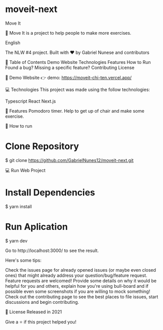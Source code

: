 # moveit-next

Move It

🚀 Move It is a project to help people to make more exercises.

English 

The NLW #4 project. Built with ❤︎ by Gabriel Nunese and contributors

📌 Table of Contents
Demo Website
Technologies
Features
How to Run
Found a bug? Missing a specific feature?
Contributing
License

 
👀 Demo Website
👉 demo: https://moveit-chi-ten.vercel.app/

💻 Technologies
This project was made using the follow technologies:

Typescript
React
Next.js

🚀 Features
Pomodoro timer.
Help to get up of chair and make some exercise.

👷 How to run
# Clone Repository
$ git clone https://github.com/GabrielNunes12/moveit-next.git

💻 Run Web Project
# Install Dependencies
$ yarn install

# Run Aplication
$ yarn dev

Go to http://localhost:3000/ to see the result.


Here's some tips:

Check the issues page for already opened issues (or maybe even closed ones) that might already address your question/bug/feature request.
Feature requests are welcomed! Provide some details on why it would be helpful for you and others, explain how you're using bull-board and if possible even some screenshots if you are willing to mock something!
Check out the contributing page to see the best places to file issues, start discussions and begin contributing.

📕 License
Released in 2021

Give a ⭐️ if this project helped you!

